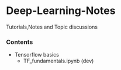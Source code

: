 # Deep-Learning-Notes
Tutorials,Notes and Topic discussions

### Contents 
* Tensorflow basics
  * TF_fundamentals.ipynb (dev) 
